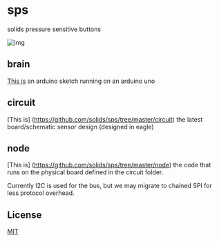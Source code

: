 sps
===

solids pressure sensitive buttons

![img](http://i.imgur.com/ZL2aXJU.jpg)


## brain
[This is](https://github.com/solids/sps/blob/master/brain/brain.ino) an arduino sketch running on an arduino uno

## circuit

[This is] (https://github.com/solids/sps/tree/master/circuit) the latest board/schematic sensor design (designed in eagle)

## node

[This is] (https://github.com/solids/sps/tree/master/node) the code that runs on the physical board defined in the circuit folder.

Currently I2C is used for the bus, but we may migrate to chained SPI for less protocol
overhead.

## License

[MIT](http://tmpvar.mit-license.org)
